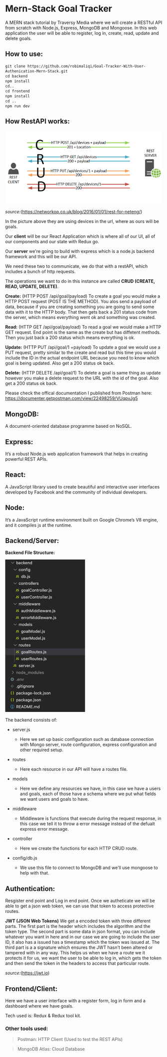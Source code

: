 # Mern-Stack Goal Tracker

A MERN stack tutorial by Traversy Media where we will create a RESTful API from scratch with Node.js, Express, MongoDB and Mongoose. In this web application the user will be able to register, log in, create, read, update and delete goals.

## How to use:

```
git clone https://github.com/robimaliqi/Goal-Tracker-With-User-Authenication-Mern-Stack.git
cd backend
npm install
cd..
cd frontend
npm install
cd ..
npm run dev
```

## How RestAPI works:

![CRUD](./assets/images/rest-crud.png)

_source:_(https://networkop.co.uk/blog/2016/01/01/rest-for-neteng/)

In the picture above they are using devices in the url, where as ours will be goals.

Our **client** will be our React Application which is where all of our UI, all of our components and our state with Redux go.

Our **server** we're going to build with express which is a node.js backend framework and this will be our API.

We need these two to communicate, we do that with a restAPI, which includes a bunch of http requests.

The operations we want to do in this instance are called **CRUD (CREATE, READ, UPDATE, DELETE)**.

**Create:** (HTTP POST /api/goal/payload)
To create a goal you would make a HTTP POST request (POST IS THE METHOD). You alos send a payload of data, because if you are creating something you are going to send some data with it to the HTTP body. That then gets back a 201 status code from the server, which means everything went ok and something was created.

**Read:** (HTTP GET /api/goal/payload)
To read a goal we would make a HTTP GET request. End point is the same as the create but has diffetent methods. Then you just back a 200 status which means everything is ok.

**Update:** (HTTP PUT /api/goal/1 +payload)
To update a goal we would use a PUT request, pretty similar to the create and read but this time you would include the ID in the actual endpoint URL because you need to know which goal is being updated. Also get a 200 status ok back.

**Delete:** (HTTP DELETE /api/goal/1)
To delete a goal is same thing as update however you make a delete request to the URL with the id of the goal. Also get a 200 status ok back.

Please check the offical documentation I published from Postman here: https://documenter.getpostman.com/view/22498259/VUqpvJg5

## MongoDB:

A document-oriented database programme based on NoSQL.

## Express:

It’s a robust Node.js web application framework that helps in creating powerful REST APIs.

## React:

A JavaScript library used to create beautiful and interactive user interfaces developed by Facebook and the community of individual developers.

## Node:

It’s a JavaScript runtime environment built on Google Chrome’s V8 engine, and it compiles js at the runtime.

## Backend/Server:

**Backend File Structure:**

![back-file-structure](./assets/images/backend-file-structure.png)

The backend consists of:

- server.js
  - Here we set up basic configuration such as database connection with Mongo server, route configuration, express configuration and other required setup.
- routes
  - Here each resource in our API will have a routes file.
- models
  - Here we define any resources we have, in this case we have a users and goals, each of those have a schema where we put what fields we want users and goals to have.
- middleware
  - Middleware is functions that execute during the request response, in this case we tell it to throw a error message instead of the defualt express error message.
- controller
  - Here we create the functions for each HTTP CRUD route.
- config/db.js

  - We use this file to connect to MongoDB and we'll use mongoose to help with that.

## Authentication:

Resgister end point and Log in end point. Once we autheticate we will be able to get a json web token, we can use that token to access protective routes.

**JWT (JSON Web Tokens)**
We get a encoded token with three different parts. The first part is the header which includes the algorithm and the token type. The second part is some data in json format, you can include whatever you want in here and in our case we are going to include the user ID, it also has a issued has a timestamp which the token was issued at. The third part is a a signature which ensures the JWT hasn't been altered or tampered with in any way. This helps us when we have a route we it protects it for us, we want the user to be able to log in, which gets the token and then send the token in the headers to access that particular route.

_source:_(https://jwt.io)

## Frontend/Client:

Here we have a user interface with a register form, log in form and a dashboard where we have goals.

Tech used is: Redux & Redux tool kit.

### Other tools used:

> Postman: HTTP Client (Used to test the REST APIs)

> MongoDB Atlas: Cloud Database
